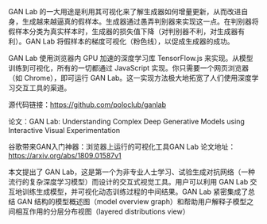 

<!--
 * @version:
 * @Author:  StevenJokess https://github.com/StevenJokess
 * @Date: 2020-12-26 18:24:35
 * @LastEditors:  StevenJokess https://github.com/StevenJokess
 * @LastEditTime: 2020-12-26 18:25:19
 * @Description:
 * @TODO::
 * @Reference:https://www.toutiao.com/a6599505914636534280/?tt_from=mobile_qq&utm_campaign=client_share&timestamp=1536578339&app=news_article&utm_source=mobile_qq&iid=43288484319&utm_medium=toutiao_android&group_id=6599505914636534280
-->

GAN Lab 的一大用途是利用其可视化来了解生成器如何增量更新，从而改进自身，生成越来越逼真的假样本。生成器通过愚弄判别器来实现这一点。在判别器将假样本分类为真实样本时，生成器的损失值下降（对判别器不利，对生成器有利）。GAN Lab 将假样本的梯度可视化（粉色线），以促成生成器的成功。


GAN Lab 使用浏览器内 GPU 加速的深度学习库 TensorFlow.js 来实现。从模型训练到可视化，所有的一切都通过 JavaScript 实现。你只需要一个网页浏览器（如 Chrome），即可运行 GAN Lab。这一实现方法极大地拓宽了人们使用深度学习交互工具的渠道。

源代码链接：https://github.com/poloclub/ganlab

论文：GAN Lab: Understanding Complex Deep Generative Models using Interactive Visual Experimentation

谷歌带来GAN入门神器：浏览器上运行的可视化工具GAN Lab
论文地址：https://arxiv.org/abs/1809.01587v1

本文提出了 GAN Lab，这是第一个为非专业人士学习、试验生成对抗网络（一种流行的复杂深度学习模型）而设计的交互式视觉工具。用户可以利用 GAN Lab 交互地训练生成模型，并可视化动态训练过程的中间结果。GAN Lab 紧密集成了总结 GAN 结构的模型概述图（model overview graph）和帮助用户解释子模型之间相互作用的分层分布视图（layered distributions view）
